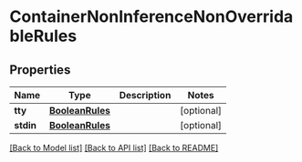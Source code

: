 # ContainerNonInferenceNonOverridableRules

## Properties
Name | Type | Description | Notes
------------ | ------------- | ------------- | -------------
**tty** | [**BooleanRules**](BooleanRules.md) |  | [optional] 
**stdin** | [**BooleanRules**](BooleanRules.md) |  | [optional] 

[[Back to Model list]](../README.md#documentation-for-models) [[Back to API list]](../README.md#documentation-for-api-endpoints) [[Back to README]](../README.md)

